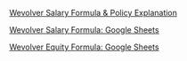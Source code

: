 [Wevolver Salary Formula & Policy Explanation](https://drive.google.com/open?id=1Jyq28ioyh4TukuVJbSqv_Lu_tJFfS0BstDULtrGDF3E)

[Wevolver Salary Formula: Google Sheets](https://drive.google.com/open?id=1kbKoeReCxFOMrux1ChZcCnT3WHjCuHwwfV1FubveibQ)

[Wevolver Equity Formula: Google Sheets](https://drive.google.com/open?id=1xI75dDFdybO26C6OC_huGPc73YX3UsurUL-pWg1gLzA)
